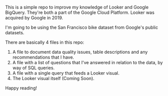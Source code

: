 This is a simple repo to improve my knowledge of Looker and Google BigQuery. They're both a part of the Google Cloud Platform. Looker was acquired by Google in 2019.

I'm going to be using the San Francisco bike dataset from Google's public datasets.

There are basically 4 files in this repo:

1. A file to document data quality issues, table descriptions and any recommendations that I have.
2. A file with a list of questions that I've answered in relation to the data, by way of SQL queries.
3. A file with a single query that feeds a Looker visual.
4. The Looker visual itself (Coming Soon).

Happy reading!